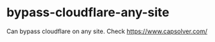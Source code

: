 # bypass-cloudflare-any-site
Can bypass cloudflare on any site. Check https://www.capsolver.com/ 




